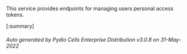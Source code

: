 






This service provides endpoints for managing users personal access tokens.

[:summary]

###### Auto generated by Pydio Cells Enterprise Distribution v3.0.8 on 31-May-2022
